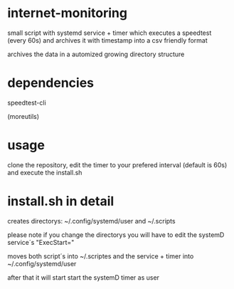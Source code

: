 # internet-monitoring
small script with systemd service + timer which executes a speedtest (every 60s) and archives it with timestamp into a csv friendly format

archives the data in a automized growing directory structure

# dependencies
speedtest-cli

(moreutils)

# usage
clone the repository, edit the timer to your prefered interval (default is 60s) and execute the install.sh

# install.sh in detail
creates directorys: ~/.config/systemd/user and ~/.scripts 

please note if you change the directorys you will have to edit the systemD service´s "ExecStart="

moves both script´s into ~/.scriptes and the service + timer into ~/.config/systemd/user

after that it will start start the systemD timer as user
